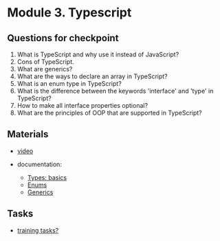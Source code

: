# Module 3. Typescript

## Questions for checkpoint

1. What is TypeScript and why use it instead of JavaScript?
2. Cons of TypeScript.
3. What are generics?
4. What are the ways to declare an array in TypeScript?
5. What is an enum type in TypeScript?
6. What is the difference between the keywords 'interface' and 'type' in TypeScript?
7. How to make all interface properties optional?
8. What are the principles of OOP that are supported in TypeScript?



## Materials

- [video](https://github.com/alex-trofimova/short-track-next-gen/blob/main/3-typescript/video-info/video-info.md)

- documentation: 
    - [Types: basics](https://www.typescriptlang.org/docs/handbook/2/everyday-types.html)
    - [Enums](https://www.typescriptlang.org/docs/handbook/enums.html)
    - [Generics](https://www.typescriptlang.org/docs/handbook/2/generics.html)
    

## Tasks

- [training tasks?]()